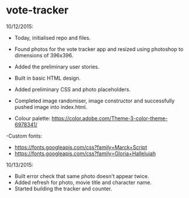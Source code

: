 # vote-tracker

10/12/2015:
- Today, initialised repo and files.
- Found photos for the vote tracker app and resized using photoshop to dimensions of 396x396.
- Added the preliminary user stories.
- Built in basic HTML design.
- Added preliminary CSS and photo placeholders.
- Completed image randomiser, image constructor and successfully pushed image into index.html.

- Colour palette:
    https://color.adobe.com/Theme-3-color-theme-6978341/

-Custom fonts:
  - https://fonts.googleapis.com/css?family=Marck+Script
  - https://fonts.googleapis.com/css?family=Gloria+Hallelujah

10/13/2015:
- Built error check that same photo doesn't appear twice.
- Added refresh for photo, movie title and character name.
- Started building the tracker and counter.

